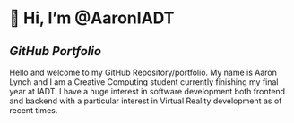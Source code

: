 # 👋 Hi, I’m @AaronIADT
## _GitHub Portfolio_


Hello and welcome to my GitHub Repository/portfolio. 
My name is Aaron Lynch and I am a Creative Computing student currently
finishing my final year at IADT. I have a huge interest in software development 
both frontend and backend with a particular interest in Virtual Reality development
as of recent times.

<!---
AaronIADT/AaronIADT is a ✨ special ✨ repository because its `README.md` (this file) appears on your GitHub profile.
You can click the Preview link to take a look at your changes.
--->
